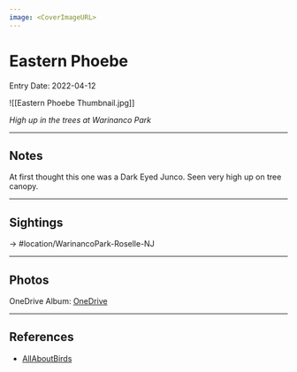 ```yaml
---
image: <CoverImageURL>
---
```


# Eastern Phoebe
Entry Date: 2022-04-12


![[Eastern Phoebe Thumbnail.jpg]]

*High up in the trees at Warinanco Park*

---------------------------------------------------------------
## Notes
At first thought this one was a Dark Eyed Junco. Seen very high up on tree canopy.

---------------------------------------------------------------
## Sightings

-> #location/WarinancoPark-Roselle-NJ 

---------------------------------------------------------------
## Photos
OneDrive Album: [OneDrive](https://1drv.ms/u/s!AvaIuMdCo_w-z2ELJyWFBb1-iGBj?e=3qdmcU)

---------------------------------------------------------------
## References
- [AllAboutBirds](https://www.allaboutbirds.org/guide/Eastern_Phoebe/overview)